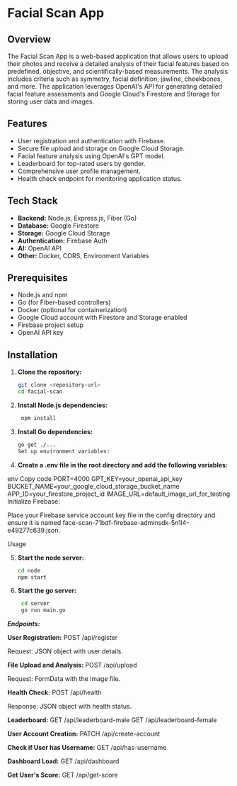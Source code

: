 # **Facial Scan App**

## Overview

The Facial Scan App is a web-based application that allows users to upload their photos and receive a detailed analysis of their facial features based on predefined, objective, and scientifically-based measurements. The analysis includes criteria such as symmetry, facial definition, jawline, cheekbones, and more. The application leverages OpenAI's API for generating detailed facial feature assessments and Google Cloud's Firestore and Storage for storing user data and images.

## Features

- User registration and authentication with Firebase.
- Secure file upload and storage on Google Cloud Storage.
- Facial feature analysis using OpenAI's GPT model.
- Leaderboard for top-rated users by gender.
- Comprehensive user profile management.
- Health check endpoint for monitoring application status.

## Tech Stack

- **Backend:** Node.js, Express.js, Fiber (Go)
- **Database:** Google Firestore
- **Storage:** Google Cloud Storage
- **Authentication:** Firebase Auth
- **AI:** OpenAI API
- **Other:** Docker, CORS, Environment Variables

## Prerequisites

- Node.js and npm
- Go (for Fiber-based controllers)
- Docker (optional for containerization)
- Google Cloud account with Firestore and Storage enabled
- Firebase project setup
- OpenAI API key

## Installation

1. **Clone the repository:**
     ```sh
     git clone <repository-url>
     cd facial-scan
2. **Install Node.js dependencies:**
   ```sh
    npm install
3. **Install Go dependencies:**
    ```sh
    go get ./...
    Set up environment variables:
4. **Create a .env file in the root directory and add the following variables:**

env
Copy code
PORT=4000
GPT_KEY=your_openai_api_key
BUCKET_NAME=your_google_cloud_storage_bucket_name
APP_ID=your_firestore_project_id
IMAGE_URL=default_image_url_for_testing
Initialize Firebase:

Place your Firebase service account key file in the config directory and ensure it is named face-scan-71bdf-firebase-adminsdk-5n1l4-e49277c639.json.

Usage

5. **Start the node server:**

    ```sh
    cd node
    npm start
6. **Start the go server:**
   ```sh
    cd server
    go run main.go

***Endpoints:***

**User Registration:**
POST /api/register

Request: JSON object with user details.

**File Upload and Analysis:**
POST /api/upload

Request: FormData with the image file.

**Health Check:**
POST /api/health

Response: JSON object with health status.

**Leaderboard:**
GET /api/leaderboard-male
GET /api/leaderboard-female


**User Account Creation:**
PATCH /api/create-account

**Check if User has Username:**
GET /api/has-username

**Dashboard Load:**
GET /api/dashboard


**Get User's Score:**
GET /api/get-score






